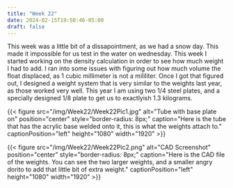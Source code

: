 ```yaml
---
title: "Week 22"
date: 2024-02-15T19:50:46-05:00
draft: false
---
```


This week was a little bit of a dissapointment, as we had a snow day. This made it impossible for us test in the water on wednesday. This week I started working on the density calculation in order to see how much weight I had to add. I ran into some issues with figuring out how much volume the float displaced, as 1 cubic millimeter is not a mililiter. Once I got that figured out, I designed a weight system that is very similar to the weights last year, as those worked very well. This year I am using two 1/4 steel plates, and a specially designed 1/8 plate to get us to exactlyish 1.3 kilograms. 

{{< figure src="/img/Week22/Week22Pic1.jpg" alt="Tube with base plate on" position="center" style="border-radius: 8px;" caption="Here is the tube that has the acrylic base welded onto it, this is what the weights attach to." captionPosition="left" height="1080" width="1920" >}}

{{< figure src="/img/Week22/Week22Pic2.png" alt="CAD Screenshot" position="center" style="border-radius: 8px;" caption="Here is the CAD file of the weights. You can see the two larger weights, and a smaller angry dorito to add that little bit of extra weight." captionPosition="left" height="1080" width="1920" >}}
